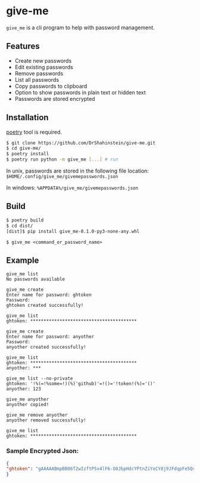 # give-me

`give_me` is a cli program to help with password management.

## Features

- Create new passwords
- Edit existing passwords
- Remove passwords
- List all passwords
- Copy passwords to clipboard
- Option to show passwords in plain text or hidden text
- Passwords are stored encrypted

## Installation

[poetry](https://python-poetry.org/docs/#installing-with-pipx) tool is required.

```bash
$ git clone https://github.com/DrShahinstein/give-me.git
$ cd give-me/
$ poetry install
$ poetry run python -m give_me [...] # run
```

In unix, passwords are stored in the following file location:
`$HOME/.config/give_me/givemepasswords.json`

In windows:
`%APPDATA%/give_me/givemepasswords.json`

## Build

```bash
$ poetry build
$ cd dist/
[dist]$ pip install give_me-0.1.0-py3-none-any.whl
```

```
$ give_me <command_or_password_name>
```

## Example

```
give_me list
No passwords available

give_me create
Enter name for password: ghtoken
Password:
ghtoken created successfully!

give_me list
ghtoken: ****************************************

give_me create
Enter name for password: anyother
Password:
anyother created successfully!

give_me list
ghtoken: ****************************************
anyother: ***

give_me list --no-private
ghtoken: '!%(=!%some=!)(%)'github)'=!()='!token!(%)='()'
anyother: 123

give_me anyother
anyother copied!

give_me remove anyother
anyother removed successfully!

give_me list
ghtoken: ****************************************
```

### Sample Encrypted Json:
```json
{
"ghtoken": "gAAAAABmpBB06T2wIzftP5x4lF6-O8JbpHdcYPtnZiYeCY8j9JFdqpFe5QcpVPXsaD8lIcwwFe-RR44mEvZb_rpLbHqK_S4SD83HMe5PMLurklmCtrhbOBg5Zkf2wi-87BYa4IOx5WXU", "anyother": "gAAAAABmpBB0XSOCIeAZmrg0bgaQMugVlQtOwt-VlBoRMSS7CvoD1PrKN1K45sHPJD6wNKB7wsWjzvdyO_Z-qInTeQllr1-04w==", "anyotherother": "gAAAAABmpBB0pNVDRIL7-KSGjnm9nSmX7MTl6WBvKjK5zhfdUIMuA7_usCb8eoFn1BPiosO4pLPJl-PqQdDdAfDvuFkvLfRsew=="
}
```
